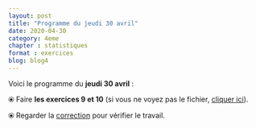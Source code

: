 ```yaml
---
layout: post
title: "Programme du jeudi 30 avril"
date: 2020-04-30
category: 4eme
chapter : statistiques
format : exercices
blog: blog4
---
```


Voici le programme du <b>jeudi 30 avril</b> :

⦿ Faire <strong>les exercices 9 et 10</strong> (si vous ne voyez pas le fichier, <a href="/exercices/4eme/4eme_exercices_jeudi_30_avril_2020.pdf">cliquer ici</a>).

<object data="/exercices/4eme/4eme_exercices_jeudi_30_avril_2020.pdf" width="100%" height="500" type='application/pdf'></object>

⦿ Regarder la <a class="correction" href="/exercices/4eme/4eme_exercices_jeudi_30_avril_2020_corrections.pdf">correction</a> pour vérifier le travail.
